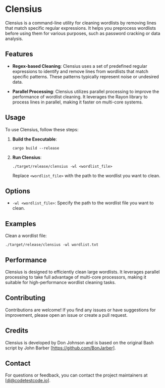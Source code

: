 # Clensius

Clensius is a command-line utility for cleaning wordlists by removing lines that match specific regular expressions. It helps you preprocess wordlists before using them for various purposes, such as password cracking or data analysis.

## Features

- **Regex-based Cleaning**: Clensius uses a set of predefined regular expressions to identify and remove lines from wordlists that match specific patterns. These patterns typically represent noise or undesired data.

- **Parallel Processing**: Clensius utilizes parallel processing to improve the performance of wordlist cleaning. It leverages the Rayon library to process lines in parallel, making it faster on multi-core systems.


## Usage

To use Clensius, follow these steps:

1. **Build the Executable**:

    ```shell
    cargo build --release
    ```

2. **Run Clensius**:

    ```shell
    ./target/release/clensius -wl <wordlist_file>
    ```

    Replace `<wordlist_file>` with the path to the wordlist you want to clean.

## Options

- `-wl <wordlist_file>`: Specify the path to the wordlist file you want to clean.

## Examples

Clean a wordlist file:

```shell
./target/release/clensius -wl wordlist.txt
```

## Performance

Clensius is designed to efficiently clean large wordlists. It leverages parallel processing to take full advantage of multi-core processors, making it suitable for high-performance wordlist cleaning tasks.


## Contributing

Contributions are welcome! If you find any issues or have suggestions for improvement, please open an issue or create a pull request.

## Credits

Clensius is developed by Don Johnson and is based on the original Bash script by John Barber [https://github.com/BonJarber].

## Contact

For questions or feedback, you can contact the project maintainers at [dj@codetestcode.io].

